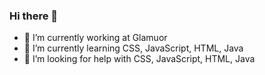 ### Hi there 👋



- 🔭 I’m currently working at Glamuor
- 🌱 I’m currently learning CSS, JavaScript, HTML, Java
- 🤔 I’m looking for help with CSS, JavaScript, HTML, Java


